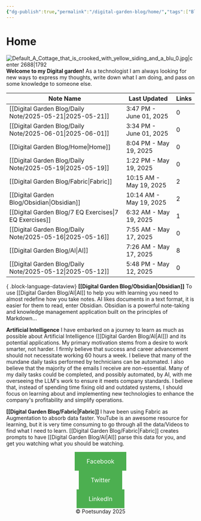 ```yaml
---
{"dg-publish":true,"permalink":"/digital-garden-blog/home/","tags":["Blog","ai","Fabric","gardenEntry"]}
---
```



# Home
![Default_A_Cottage_that_is_crooked_with_yellow_siding_and_a_blu_0.jpg|center 2688|1792](/img/user/_attachments/Default_A_Cottage_that_is_crooked_with_yellow_siding_and_a_blu_0.jpg)
**Welcome to my Digital garden!**
As a technologist I am always looking for new ways to express my thoughts, write down what I am doing, and pass on some knowledge to someone else.

| Note Name                                                    | Last Updated            | Links |
| ------------------------------------------------------------ | ----------------------- | ----- |
| [[Digital Garden Blog/Daily Note/2025-05-21\|2025-05-21]] | 3:47 PM - June 01, 2025 | 0     |
| [[Digital Garden Blog/Daily Note/2025-06-01\|2025-06-01]] | 3:34 PM - June 01, 2025 | 0     |
| [[Digital Garden Blog/Home\|Home]]                        | 8:04 PM - May 19, 2025  | 0     |
| [[Digital Garden Blog/Daily Note/2025-05-19\|2025-05-19]] | 1:22 PM - May 19, 2025  | 0     |
| [[Digital Garden Blog/Fabric\|Fabric]]                    | 10:15 AM - May 19, 2025 | 2     |
| [[Digital Garden Blog/Obsidian\|Obsidian]]                | 10:14 AM - May 19, 2025 | 2     |
| [[Digital Garden Blog/7 EQ Exercises\|7 EQ Exercises]]    | 6:32 AM - May 19, 2025  | 1     |
| [[Digital Garden Blog/Daily Note/2025-05-16\|2025-05-16]] | 7:55 AM - May 17, 2025  | 0     |
| [[Digital Garden Blog/AI\|AI]]                            | 7:26 AM - May 17, 2025  | 8     |
| [[Digital Garden Blog/Daily Note/2025-05-12\|2025-05-12]] | 5:48 PM - May 12, 2025  | 0     |

{ .block-language-dataview}
**[[Digital Garden Blog/Obsidian\|Obsidian]]**
To use [[Digital Garden Blog/AI\|AI]] to help you with learning you need to almost redefine how you take notes. AI likes documents in a text format, it is easier for them to read, enter Obsidian.
Obsidian is a powerful note-taking and knowledge management application built on the principles of Markdown...

**Artificial Intelligence**
I have embarked on a journey to learn as much as possible about Artificial Intelligence ([[Digital Garden Blog/AI\|AI]]) and its potential applications. My primary motivation stems from a desire to work smarter, not harder. I firmly believe that success and career advancement should not necessitate working 60 hours a week.
I believe that many of the mundane daily tasks performed by technicians can be automated. I also believe that the majority of the emails I receive are non-essential. Many of my daily tasks could be completed, and possibly automated, by AI, with me overseeing the LLM's work to ensure it meets company standards.
I believe that, instead of spending time fixing old and outdated systems, I should focus on learning about and implementing new technologies to enhance the company's profitability and simplify operations.

**[[Digital Garden Blog/Fabric\|Fabric]]**
I have been using Fabric as Augmentation to absorb data faster. YouTube is an awesome resource for learning, but it is very time consuming to go through all the data/Videos to find what I need to learn. [[Digital Garden Blog/Fabric\|Fabric]] creates prompts to have [[Digital Garden Blog/AI\|AI]] parse this data for you, and get you watching what you should be watching.

<center>
<div>
<a href="https://www.facebook.com/profile.php?id=100090864197241" class="button">Facebook</a>
<style>
  .button {
    background-color: #4CAF50; /* Green */
    border: none;
    color: white;
    padding: 15px 32px;
    text-align: center;
    text-decoration: none;
    display: inline-block;
    font-size: 16px;
    cursor: pointer;
  }
</style>
</div>

<div>
<a href="https://twitter.com/poetsunday" 
class="button">Twitter</a>
<style>
  .button {
    background-color: #4CAF50; /* Green */
    border: none;
    color: white;
    padding: 15px 32px;
    text-align: center;
    text-decoration: none;
    display: inline-block;
    font-size: 16px;
    cursor: pointer;
  }
</style>
</div>
<div>
<a href="https://www.linkedin.com/in/scott-anderson-4b2733137/"
class="button">LinkedIn</a>
<style>
  .button {
    background-color: #4CAF50; /* Green */
    border: none;
    color: white;
    padding: 15px 32px;
    text-align: center;
    text-decoration: none;
    display: inline-block;
    font-size: 16px;
    cursor: pointer;
  }
</style>
</div>
&copy; Poetsunday 2025
</center>


